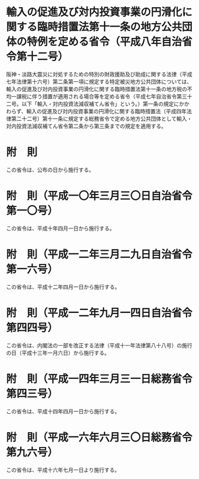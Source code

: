 # 輸入の促進及び対内投資事業の円滑化に関する臨時措置法第十一条の地方公共団体の特例を定める省令（平成八年自治省令第十二号）
阪神・淡路大震災に対処するための特別の財政援助及び助成に関する法律（平成七年法律第十六号）第二条第一項に規定する特定被災地方公共団体については、輸入の促進及び対内投資事業の円滑化に関する臨時措置法第十一条の地方税の不均一課税に伴う措置が適用される場合等を定める省令（平成七年自治省令第三十二号。以下「輸入・対内投資法減収補てん省令」という。）第一条の規定にかかわらず、輸入の促進及び対内投資事業の円滑化に関する臨時措置法（平成四年法律第二十二号）第十一条に規定する総務省令で定める地方公共団体として輸入・対内投資法減収補てん省令第二条から第三条までの規定を適用する。
# 附　則
この省令は、公布の日から施行する。
# 附　則（平成一〇年三月三〇日自治省令第一〇号）
この省令は、平成十年四月一日から施行する。
# 附　則（平成一二年三月二九日自治省令第一六号）
この省令は、平成十二年四月一日から施行する。
# 附　則（平成一二年九月一四日自治省令第四四号）
この省令は、内閣法の一部を改正する法律（平成十一年法律第八十八号）の施行の日（平成十三年一月六日）から施行する。
# 附　則（平成一四年三月三一日総務省令第四三号）
この省令は、平成十四年四月一日から施行する。
# 附　則（平成一六年六月三〇日総務省令第九六号）
この省令は、平成十六年七月一日より施行する。
